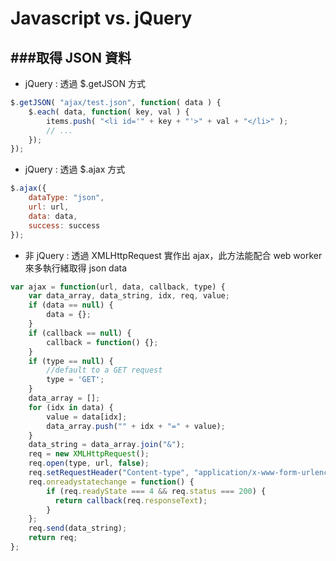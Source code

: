 # Javascript vs. jQuery

<script type="text/javascript" src="gitbook/app.js"></script>
<script type="text/javascript" src="js/general.js"></script>

###取得 JSON 資料
---
* jQuery : 透過 $.getJSON 方式

```Javascript
$.getJSON( "ajax/test.json", function( data ) {
	$.each( data, function( key, val ) {
		items.push( "<li id='" + key + "'>" + val + "</li>" );
        // ...
	});
});
```

* jQuery : 透過 $.ajax 方式

```Javascript
$.ajax({
	dataType: "json",
	url: url,
	data: data,
	success: success
});
```

* 非 jQuery : 透過 XMLHttpRequest 實作出 ajax，此方法能配合 web worker 來多執行緒取得 json data

```Javascript
var ajax = function(url, data, callback, type) {
	var data_array, data_string, idx, req, value;
	if (data == null) {
		data = {};
	}
	if (callback == null) {
		callback = function() {};
	}
	if (type == null) {
		//default to a GET request
		type = 'GET';
	}
	data_array = [];
	for (idx in data) {
		value = data[idx];
		data_array.push("" + idx + "=" + value);
	}
	data_string = data_array.join("&");
	req = new XMLHttpRequest();
	req.open(type, url, false);
	req.setRequestHeader("Content-type", "application/x-www-form-urlencoded");
	req.onreadystatechange = function() {
		if (req.readyState === 4 && req.status === 200) {
		  return callback(req.responseText);
		}
	};
	req.send(data_string);
	return req;
};
```
